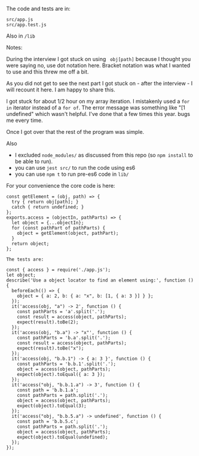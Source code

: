 The code and tests are in:

    src/app.js
    src/app.test.js

Also in `/lib`

Notes:

During the interview I got stuck on using ` obj[path]` because I thought you were saying no, use dot notation here.  Bracket notation was what I wanted to use and this threw me off a bit.

As you did not get to see the next part I got stuck on - after the interview - I will recount it here.
I am happy to share this.

I got stuck for about 1/2 hour on my array iteration.  I mistakenly used a `for in` iterator instead of a `for of`.
The error message was something like "\[1 undefined" which wasn't helpful.
I've done that a few times this year. bugs me every time.

Once I got over that the rest of the program was simple.

Also
- I excluded `node_modules/` as discussed from this repo (so `npm install` to be able to run).
- you can use `jest src/` to run the code using es6
- you can use `npm t` to run pre-es6 code in `lib/`

For your convenience the core code is here:

```
const getElement = (obj, path) => {
  try { return obj[path]; }
  catch { return undefined; }
};
exports.access = (objectIn, pathParts) => {
  let object = {...objectIn};
  for (const pathPart of pathParts) {
    object = getElement(object, pathPart);
  }
  return object;
};

The tests are:

const { access } = require('./app.js');
let object;
describe('Use a object locator to find an element using:', function () {
  beforeEach(() => {
    object = { a: 2, b: { a: "x", b: [1, { a: 3 }] } };
  });
  it('access(obj, "a") -> 2', function () {
    const pathParts = 'a'.split('.');
    const result = access(object, pathParts);
    expect(result).toBe(2);
  });
  it('access(obj, "b.a") -> "x"', function () {
    const pathParts = 'b.a'.split('.');
    const result = access(object, pathParts);
    expect(result).toBe("x");
  });
  it('access(obj, "b.b.1") -> { a: 3 }', function () {
    const pathParts = 'b.b.1'.split('.');
    object = access(object, pathParts);
    expect(object).toEqual({ a: 3 });
  });
  it('access("obj, "b.b.1.a") -> 3', function () {
    const path = 'b.b.1.a';
    const pathParts = path.split('.');
    object = access(object, pathParts);
    expect(object).toEqual(3);
  });
  it('access("obj, "b.b.5.a") -> undefined', function () {
    const path = 'b.b.5.c';
    const pathParts = path.split('.');
    object = access(object, pathParts);
    expect(object).toEqual(undefined);
  });
});
